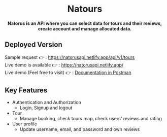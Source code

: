 <h1 align="center">
  <br>
  Natours
  <br>
</h1>

<h4 align="center"> Natorus is an API where you can select data for tours and their reviews, create account and manage allocated data.</h4>

## Deployed Version
Sample request 👉 : https://natorusapi.netlify.app/api/v1/tours
<br>
Live demo is available 👉 : https://natorusapi.netlify.app/
<br>
Live demo (Feel free to visit) 👉 : [Documentation in Postman](https://documenter.getpostman.com/view/11241542/2sA3kVn2nz)


## Key Features

* Authentication and Authorization
  - Login, Signup and logout
* Tour
  - Manage booking, check tours map, check users' reviews and rating
* User profile
  - Update username, email, and password and own reviews
